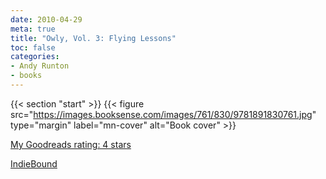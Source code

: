 ```yaml
---
date: 2010-04-29
meta: true
title: "Owly, Vol. 3: Flying Lessons"
toc: false
categories:
- Andy Runton
- books
---
```


{{< section "start" >}}
{{< figure src="https://images.booksense.com/images/761/830/9781891830761.jpg" type="margin" label="mn-cover" alt="Book cover" >}}


  

[My Goodreads rating: 4 stars](https://www.goodreads.com/review/show/100672126)  

[IndieBound](https://www.indiebound.org/book/9781891830761)

